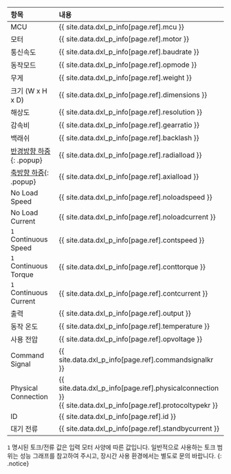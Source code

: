 
| 항목                      | 내용                                                           |
|:--------------------------|:---------------------------------------------------------------|
| MCU                     | {{ site.data.dxl_p_info[page.ref].mcu }}                        |
| 모터                      | {{ site.data.dxl_p_info[page.ref].motor }}              |
| 통신속도                  | {{ site.data.dxl_p_info[page.ref].baudrate }}           |
| 동작모드                  | {{ site.data.dxl_p_info[page.ref].opmode }}             |
| 무게                      | {{ site.data.dxl_p_info[page.ref].weight }}             |
| 크기 (W x H x D)          | {{ site.data.dxl_p_info[page.ref].dimensions }}         |
| 해상도                    | {{ site.data.dxl_p_info[page.ref].resolution }}         |
| 감속비                    | {{ site.data.dxl_p_info[page.ref].gearratio }}          |
| 백래쉬                    | {{ site.data.dxl_p_info[page.ref].backlash }}           |{% if site.data.dxl_p_info[page.ref].radialload != 'N/A' %}
| [반경방향 하중]{: .popup} | {{ site.data.dxl_p_info[page.ref].radialload }}         |{% else %}{% endif %}{% if site.data.dxl_p_info[page.ref].axialload != 'N/A' %}
| [축방향 하중]{: .popup}   | {{ site.data.dxl_p_info[page.ref].axialload }}          |{% else %}{% endif %}
| No Load Speed             | {{ site.data.dxl_p_info[page.ref].noloadspeed }}        |
| No Load Current           | {{ site.data.dxl_p_info[page.ref].noloadcurrent }}      |
| `1` Continuous Speed      | {{ site.data.dxl_p_info[page.ref].contspeed }}          |
| `1` Continuous Torque     | {{ site.data.dxl_p_info[page.ref].conttorque }}         |
| `1` Continuous Current    | {{ site.data.dxl_p_info[page.ref].contcurrent }}        |
| 출력                      | {{ site.data.dxl_p_info[page.ref].output }}             |
| 동작 온도                 | {{ site.data.dxl_p_info[page.ref].temperature }}        |
| 사용 전압                 | {{ site.data.dxl_p_info[page.ref].opvoltage }}          |
| Command Signal            | {{ site.data.dxl_p_info[page.ref].commandsignalkr }}    |
| Physical Connection       | {{ site.data.dxl_p_info[page.ref].physicalconnection }} <br /> {{ site.data.dxl_p_info[page.ref].protocoltypekr }}|
| ID                        | {{ site.data.dxl_p_info[page.ref].id }}                 |
| 대기 전류                 | {{ site.data.dxl_p_info[page.ref].standbycurrent }}       |

`1` 명시된 토크/전류 값은 입력 모터 사양에 따른 값입니다. 일반적으로 사용하는 토크 범위는 성능 그래프를 참고하여 주시고, 장시간 사용 환경에서는 별도로 문의 바랍니다.
{: .notice}

[반경방향 하중]: /assets/images/dxl/axial_radial_load_pro.png
[축방향 하중]: /assets/images/dxl/axial_radial_load_pro.png
